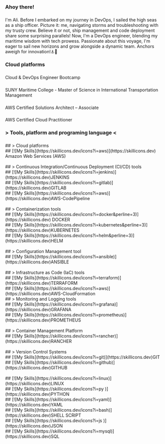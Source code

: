 <h3 align="left">Ahoy there!</h3>

###

<p align="left">I'm Ali. Before I embarked on my journey in DevOps, I sailed the high seas as a ship officer. Picture it: me, navigating storms and troubleshooting with my trusty crew. Believe it or not, ship management and code deployment share some surprising parallels! Now, I'm a DevOps engineer, blending my maritime wisdom with tech prowess. Passionate about this voyage, I'm eager to sail new horizons and grow alongside a dynamic team. Anchors aweigh for innovation!⚓🚀</p>

###

<h3 align="left">Cloud platforms</h3>

###

<p align="left">Cloud & DevOps Engineer Bootcamp</p>

###

<p align="left">SUNY Maritime College  -  Master of Science in International Transportation Management</p>

###

<p align="left">AWS Certified Solutions Architect – Associate</p>

###

<p align="left">AWS Certified Cloud Practitioner</p>

###

<h3 align="left">> Tools, platform and programing language <</h3>

###

<p align="left">## > Cloud platforms<br>## [![My Skills](https://skillicons.dev/icons?i=aws)](https://skillicons.dev)  Amazon Web Services (AWS)<br><br>## > Continuous Integration/Continuous Deployment (CI/CD) tools<br>## [![My Skills](https://skillicons.dev/icons?i=jenkins)](https://skillicons.dev)JENKINS<br>## [![My Skills](https://skillicons.dev/icons?i=gitlab)](https://skillicons.dev)GITLAB<br>## [![My Skills](https://skillicons.dev/icons?i=aws)](https://skillicons.dev)AWS-CodePipeline<br><br>## > Containerization tools <br>## [![My Skills](https://skillicons.dev/icons?i=docker&perline=3)](https://skillicons.dev) DOCKER<br>## [![My Skills](https://skillicons.dev/icons?i=kubernetes&perline=3)](https://skillicons.dev)KUBERNETES<br>## [![My Skills](https://skillicons.dev/icons?i=helm&perline=3)](https://skillicons.dev)HELM<br><br>## > Configuration Management tool<br>## [![My Skills](https://skillicons.dev/icons?i=ansible)](https://skillicons.dev)ANSIBLE<br><br>## > Infrastructure as Code (IaC) tools <br>## [![My Skills](https://skillicons.dev/icons?i=terraform)](https://skillicons.dev)TERRAFORM<br>## [![My Skills](https://skillicons.dev/icons?i=aws)](https://skillicons.dev)AWS-CloudFormation<br>## > Monitoring and Logging tools <br>## [![My Skills](https://skillicons.dev/icons?i=grafana)](https://skillicons.dev)GRAFANA<br>## [![My Skills](https://skillicons.dev/icons?i=prometheus)](https://skillicons.dev)PROMETHEUS<br><br>## > Container Management Platform<br>## [![My Skills](https://skillicons.dev/icons?i=rancher)](https://skillicons.dev)RANCHER<br><br>## > Version Control Systems<br>## [![My Skills](https://skillicons.dev/icons?i=git)](https://skillicons.dev)GIT<br>## [![My Skills](https://skillicons.dev/icons?i=github)](https://skillicons.dev)GITHUB<br><br>## [![My Skills](https://skillicons.dev/icons?i=linux)](https://skillicons.dev)LINUX<br>## [![My Skills](https://skillicons.dev/icons?i=py )](https://skillicons.dev)PYTHON<br>## [![My Skills](https://skillicons.dev/icons?i=yaml)](https://skillicons.dev)YAML<br>## [![My Skills](https://skillicons.dev/icons?i=bash)](https://skillicons.dev)SHELL SCRIPT<br>## [![My Skills](https://skillicons.dev/icons?i=js )](https://skillicons.dev)JSON<br>## [![My Skills](https://skillicons.dev/icons?i=mysql)](https://skillicons.dev)SQL</p>

###
